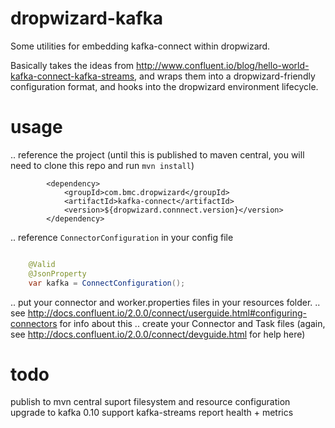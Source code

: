 # dropwizard-kafka

Some utilities for embedding kafka-connect within dropwizard. 

Basically takes the ideas from http://www.confluent.io/blog/hello-world-kafka-connect-kafka-streams,
and wraps them into a dropwizard-friendly configuration format, and hooks into the dropwizard environment lifecycle.

# usage


.. reference the project (until this is published to maven central, you will need to clone this repo and run `mvn install`)

```
        <dependency>
            <groupId>com.bmc.dropwizard</groupId>
            <artifactId>kafka-connect</artifactId>
            <version>${dropwizard.connnect.version}</version>
        </dependency>

```

.. reference `ConnectorConfiguration` in your config file

```java

    @Valid
    @JsonProperty
    var kafka = ConnectConfiguration();

```

.. put your connector and worker.properties files in your resources folder.
.. see http://docs.confluent.io/2.0.0/connect/userguide.html#configuring-connectors for info about this
.. create your Connector and Task files (again, see http://docs.confluent.io/2.0.0/connect/devguide.html for help here)



# todo

publish to mvn central
suport filesystem and resource configuration
upgrade to kafka 0.10
support kafka-streams
report health + metrics 

